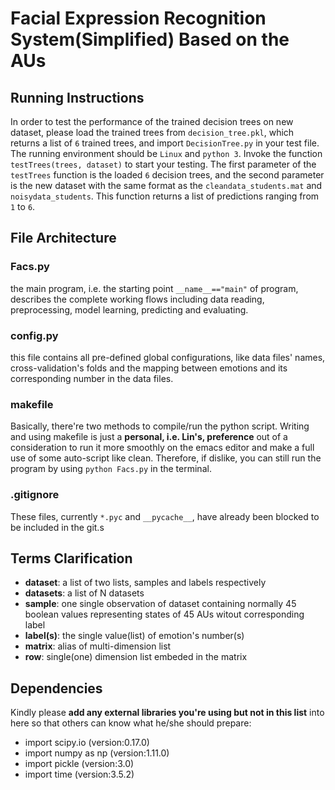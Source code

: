 # Facial Expression Recognition System(Simplified) Based on the AUs

## Running Instructions
In order to test the performance of the trained decision trees on new dataset, please load the trained trees from `decision_tree.pkl`, which returns a list of `6` trained trees, and import `DecisionTree.py` in your test file. The running environment should be `Linux` and `python 3`. Invoke the function `testTrees(trees, dataset)` to start your testing. The first parameter of the `testTrees` function is the loaded `6` decision trees, and the second parameter is the new dataset with the same format as the `cleandata_students.mat` and `noisydata_students`. This function returns a list of predictions ranging from `1` to `6`. 

## File Architecture
### Facs.py
the main program, i.e. the starting point  `__name__=="main"` of program, describes the complete working flows including data reading, preprocessing, model learning, predicting and evaluating.

### config.py
this file contains all pre-defined global configurations, like data files' names, cross-validation's folds and the mapping between emotions and its corresponding number in the data files.

### makefile
Basically, there're two methods to compile/run the python script. Writing and using makefile is just a **personal, i.e. Lin's, preference** out of a consideration to run it more smoothly on the emacs editor and make a full use of some auto-script like clean. Therefore, if dislike, you can still run the program by using `python Facs.py` in the terminal.

### .gitignore
These files, currently `*.pyc` and `__pycache__`, have already been blocked to be included in the git.s

## Terms Clarification
* **dataset**: a list of two lists, samples and labels respectively
* **datasets**: a list of N datasets
* **sample**: one single observation of dataset containing normally 45 boolean values representing states of 45 AUs witout corresponding label
* **label(s)**: the single value(list) of emotion's number(s)
* **matrix**: alias of multi-dimension list
* **row**: single(one) dimension list embeded in the matrix

## Dependencies

Kindly please **add any external libraries you're using but not in this list** into here so that others can know what he/she should prepare:

* import scipy.io (version:0.17.0)
* import numpy as np (version:1.11.0)
* import pickle (version:3.0)
* import time (version:3.5.2)
